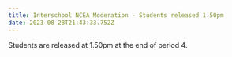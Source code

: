 ```yaml
---
title: Interschool NCEA Moderation - Students released 1.50pm
date: 2023-08-28T21:43:33.752Z
---
```

Students are released at 1.50pm at the end of period 4.